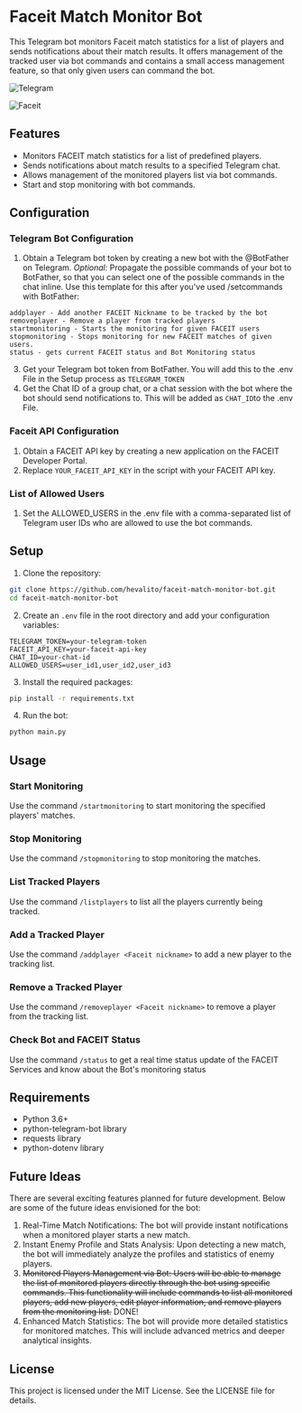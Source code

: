 # Faceit Match Monitor Bot

This Telegram bot monitors Faceit match statistics for a list of players and sends notifications about their match results. It offers management of the tracked user via bot commands and contains a small access management feature, so that only given users can command the bot.

![Telegram](https://upload.wikimedia.org/wikipedia/commons/thumb/8/83/Telegram_2019_Logo.svg/120px-Telegram_2019_Logo.svg.png)

![Faceit](https://upload.wikimedia.org/wikipedia/commons/8/89/FaceIT_banner.png)

## Features

- Monitors FACEIT match statistics for a list of predefined players. 
- Sends notifications about match results to a specified Telegram chat.
- Allows management of the monitored players list via bot commands.
- Start and stop monitoring with bot commands.

## Configuration
### Telegram Bot Configuration

1. Obtain a Telegram bot token by creating a new bot with the @BotFather on Telegram. 
*Optional:* Propagate the possible commands of your bot to BotFather, so that you can select one of the possible commands in the chat inline. Use this template for this after you've used /setcommands with BotFather: 
```listplayers - Lists all tracked players
addplayer - Add another FACEIT Nickname to be tracked by the bot
removeplayer - Remove a player from tracked players
startmonitoring - Starts the monitoring for given FACEIT users
stopmonitoring - Stops monitoring for new FACEIT matches of given users.
status - gets current FACEIT status and Bot Monitoring status
```
3. Get your Telegram bot token from BotFather. You will add this to the .env File in the Setup process as `TELEGRAM_TOKEN`
4. Get the Chat ID of a group chat, or a chat session with the bot where the bot should send notifications to. This will be added as `CHAT_ID`to the .env File.

### Faceit API Configuration
1. Obtain a FACEIT API key by creating a new application on the FACEIT Developer Portal.
2. Replace `YOUR_FACEIT_API_KEY` in the script with your FACEIT API key.
### List of Allowed Users
1. Set the ALLOWED_USERS in the .env file with a comma-separated list of Telegram user IDs who are allowed to use the bot commands.

## Setup

1. Clone the repository:
```sh
git clone https://github.com/hevalito/faceit-match-monitor-bot.git
cd faceit-match-monitor-bot
```
2. Create an `.env` file in the root directory and add your configuration variables:
```plaintext
TELEGRAM_TOKEN=your-telegram-token
FACEIT_API_KEY=your-faceit-api-key
CHAT_ID=your-chat-id
ALLOWED_USERS=user_id1,user_id2,user_id3
```
3. Install the required packages:
```sh
pip install -r requirements.txt
```
4. Run the bot:
```sh
python main.py
```

## Usage
### Start Monitoring
Use the command `/startmonitoring` to start monitoring the specified players' matches.

### Stop Monitoring
Use the command `/stopmonitoring` to stop monitoring the matches.

### List Tracked Players
Use the command `/listplayers` to list all the players currently being tracked.

### Add a Tracked Player
Use the command `/addplayer <Faceit nickname>` to add a new player to the tracking list.

### Remove a Tracked Player
Use the command `/removeplayer <Faceit nickname>` to remove a player from the tracking list.

### Check Bot and FACEIT Status
Use the command `/status` to get a real time status update of the FACEIT Services and know about the Bot's monitoring status

## Requirements
- Python 3.6+
- python-telegram-bot library
- requests library
- python-dotenv library

## Future Ideas
There are several exciting features planned for future development. Below are some of the future ideas envisioned for the bot:

1. Real-Time Match Notifications: The bot will provide instant notifications when a monitored player starts a new match.
2. Instant Enemy Profile and Stats Analysis: Upon detecting a new match, the bot will immediately analyze the profiles and statistics of enemy players.
3. ~~Monitored Players Management via Bot: Users will be able to manage the list of monitored players directly through the bot using specific commands. This functionality will include commands to list all monitored players, add new players, edit player information, and remove players from the monitoring list.~~ DONE!
4. Enhanced Match Statistics: The bot will provide more detailed statistics for monitored matches. This will include advanced metrics and deeper analytical insights.

## License
This project is licensed under the MIT License. See the LICENSE file for details.